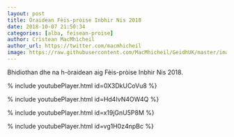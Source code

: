 ```yaml
---
layout: post
title: Òraidean Fèis-pròise Inbhir Nis 2018
date: 2018-10-07 21:50:34
categories: [alba, feisean-proise]
author: Crìstean MacMhìcheil
author_url: https://twitter.com/macmhicheil
image: https://raw.githubusercontent.com/MacMhicheil/GeidhUK/master/images/oraidean-feis-proise-inbhir-nis-2018.png
---
```


Bhidiothan dhe na h-òraidean aig Fèis-pròise Inbhir Nis 2018.

<!--more-->

% include youtubePlayer.html id=0X3DkUCoVu8 %}

% include youtubePlayer.html id=Hd4IvN4OW4Q %}

% include youtubePlayer.html id=x19jGnU5P8M %}

% include youtubePlayer.html id=vg1H0z4npBc %}
